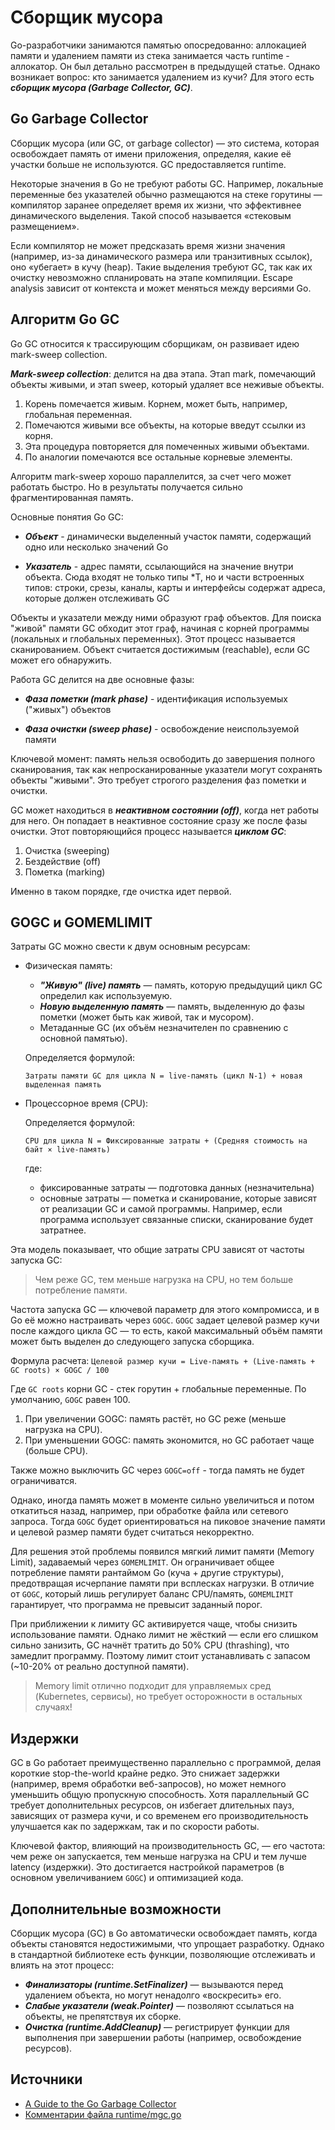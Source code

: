 # Сборщик мусора

Go-разработчики занимаются памятью опосредованно: аллокацией памяти и удалением памяти из стека занимается часть runtime - аллокатор. Он был детально рассмотрен в предыдущей статье. Однако возникает вопрос: кто занимается удалением из кучи? Для этого есть ***сборщик мусора (Garbage Collector, GC)***.

## Go Garbage Collector

Сборщик мусора (или GC, от garbage collector) — это система, которая освобождает память от имени приложения, определяя, какие её участки больше не используются. GC предоставляется runtime.

Некоторые значения в Go не требуют работы GC. Например, локальные переменные без указателей обычно размещаются на стеке горутины — компилятор заранее определяет время их жизни, что эффективнее динамического выделения. Такой способ называется «стековым размещением».

Если компилятор не может предсказать время жизни значения (например, из-за динамического размера или транзитивных ссылок), оно «убегает» в кучу (heap). Такие выделения требуют GC, так как их очистку невозможно спланировать на этапе компиляции. Escape analysis зависит от контекста и может меняться между версиями Go.

## Алгоритм Go GC

Go GC относится к трассирующим сборщикам, он развивает идею mark-sweep collection.

***Mark-sweep collection***: делится на два этапа. Этап mark, помечающий объекты живыми, и этап sweep, который удаляет все неживые объекты.

1) Корень помечается живым. Корнем, может быть, например, глобальная переменная.
2) Помечаются живыми все объекты, на которые введут ссылки из корня. 
3) Эта процедура повторяется для помеченных живыми объектами. 
4) По аналогии помечаются все остальные корневые элементы.

Алгоритм mark-sweep хорошо параллелится, за счет чего может работать быстро. Но в результаты получается сильно фрагментированная память. 

Основные понятия Go GC:

- ***Объект*** - динамически выделенный участок памяти, содержащий одно или несколько значений Go

- ***Указатель*** - адрес памяти, ссылающийся на значение внутри объекта. Сюда входят не только типы *T, но и части встроенных типов: строки, срезы, каналы, карты и интерфейсы содержат адреса, которые должен отслеживать GC

Объекты и указатели между ними образуют граф объектов. Для поиска "живой" памяти GC обходит этот граф, начиная с корней программы (локальных и глобальных переменных). Этот процесс называется сканированием. Объект считается достижимым (reachable), если GC может его обнаружить.

Работа GC делится на две основные фазы:

- ***Фаза пометки (mark phase)*** - идентификация используемых ("живых") объектов

- ***Фаза очистки (sweep phase)*** - освобождение неиспользуемой памяти

Ключевой момент: память нельзя освободить до завершения полного сканирования, так как непросканированные указатели могут сохранять объекты "живыми". Это требует строгого разделения фаз пометки и очистки.

GC может находиться в ***неактивном состоянии (off)***, когда нет работы для него. Он попадает в неактивное состояние сразу же после фазы очистки. Этот повторяющийся процесс называется ***циклом GC***:

1) Очистка (sweeping)
2) Бездействие (off)
3) Пометка (marking)

Именно в таком порядке, где очистка идет первой.

## GOGC и GOMEMLIMIT

Затраты GC можно свести к двум основным ресурсам:

- Физическая память:

    - ***"Живую" (live) память*** — память, которую 
    предыдущий цикл GC определил как используемую.
    - ***Новую выделенную память*** — память, выделенную до фазы пометки (может быть как живой, так и мусором).
    - Метаданные GC (их объём незначителен по сравнению с основной памятью).

    Определяется формулой:
    
    `Затраты памяти GC для цикла N = live-память (цикл N-1) + новая выделенная память`

- Процессорное время (CPU):

    Определяется формулой:

    `CPU для цикла N = Фиксированные затраты + (Средняя стоимость на байт × live-память)`

    где:
    
    - фиксированные затраты — подготовка данных (незначительна)
    - основные затраты — пометка и сканирование, которые зависят от реализации GC и самой программы. Например, если программа использует связанные списки, сканирование будет затратнее.

Эта модель показывает, что общие затраты CPU зависят от частоты запуска GC:

> Чем реже GC, тем меньше нагрузка на CPU, но тем больше потребление памяти. 

Частота запуска GC — ключевой параметр для этого компромисса, и в Go её можно настраивать через `GOGC`. `GOGC` задает целевой размер кучи после каждого цикла GC — то есть, какой максимальный объём памяти может быть выделен до следующего запуска сборщика. 

Формула расчета: `Целевой размер кучи = Live-память + (Live-память + GC roots) × GOGC / 100`

Где `GC roots` корни GC - стек горутин + глобальные переменные. По умолчанию, `GOGC` равен 100.

1) При увеличении GOGC: память растёт, но GC реже (меньше нагрузка на CPU).
2) При уменьшении GOGC: память экономится, но GC работает чаще (больше CPU).

Также можно выключить GC через `GOGC=off` - тогда память не будет ограничиватся.

Однако, иногда память может в моменте сильно увеличиться и потом откатиться назад, например, при обработке файла или сетевого запроса. Тогда `GOGC` будет ориентироваться на пиковое значение памяти и целевой размер памяти будет считаться некорректно.

Для решения этой проблемы появился мягкий лимит памяти (Memory Limit), задаваемый через `GOMEMLIMIT`. Он ограничивает общее потребление памяти рантаймом Go (куча + другие структуры), предотвращая исчерпание памяти при всплесках нагрузки. В отличие от `GOGC`, который лишь регулирует баланс CPU/память, `GOMEMLIMIT` гарантирует, что программа не превысит заданный порог.

При приближении к лимиту GC активируется чаще, чтобы снизить использование памяти. Однако лимит не жёсткий — если его слишком сильно занизить, GC начнёт тратить до 50% CPU (thrashing), что замедлит программу. Поэтому лимит стоит устанавливать с запасом (~10-20% от реально доступной памяти).

> Memory limit отлично подходит для управляемых сред (Kubernetes, сервисы), но требует осторожности в остальных случаях!

## Издержки

GC в Go работает преимущественно параллельно с программой, делая короткие stop-the-world крайне редко. Это снижает задержки (например, время обработки веб-запросов), но может немного уменьшить общую пропускную способность. Хотя параллельный GC требует дополнительных ресурсов, он избегает длительных пауз, зависящих от размера кучи, и со временем его производительность улучшается как по задержкам, так и по скорости работы.

Ключевой фактор, влияющий на производительность GC, — его частота: чем реже он запускается, тем меньше нагрузка на CPU и тем лучше latency (издержки). Это достигается настройкой параметров (в основном увеличиванием `GOGC`) и оптимизацией кода.

## Дополнительные возможности

Сборщик мусора (GC) в Go автоматически освобождает память, когда объекты становятся недостижимыми, что упрощает разработку. Однако в стандартной библиотеке есть функции, позволяющие отслеживать и влиять на этот процесс:

- ***Финализаторы (runtime.SetFinalizer)*** — вызываются перед удалением объекта, но могут ненадолго «воскресить» его.
- ***Слабые указатели (weak.Pointer)*** — позволяют ссылаться на объекты, не препятствуя их сборке.
- ***Очистка (runtime.AddCleanup)*** — регистрирует функции для выполнения при завершении работы (например, освобождение ресурсов).

## Источники

- [A Guide to the Go Garbage Collector
](https://tip.golang.org/doc/gc-guide)
- [Комментарии файла runtime/mgc.go](https://github.com/golang/go/blob/master/src/runtime/mgc.go)